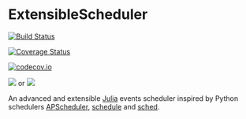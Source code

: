 # ExtensibleScheduler

[![Build Status](https://travis-ci.com/scls19fr/ExtensibleScheduler.jl.svg?branch=master)](https://travis-ci.com/scls19fr/ExtensibleScheduler.jl)

[![Coverage Status](https://coveralls.io/repos/scls19fr/ExtensibleScheduler.jl/badge.svg?branch=master&service=github)](https://coveralls.io/github/scls19fr/ExtensibleScheduler.jl?branch=master)

[![codecov.io](http://codecov.io/github/scls19fr/ExtensibleScheduler.jl/coverage.svg?branch=master)](http://codecov.io/github/scls19fr/ExtensibleScheduler.jl?branch=master)

[![](https://img.shields.io/badge/docs-stable-blue.svg)](https://scls19fr.github.io/ExtensibleScheduler.jl/stable) or [![](https://img.shields.io/badge/docs-dev-blue.svg)](https://scls19fr.github.io/ExtensibleScheduler.jl/dev)

An advanced and extensible [Julia](https://julialang.org/) events scheduler inspired by Python schedulers [APScheduler](https://apscheduler.readthedocs.io/), [schedule](https://github.com/dbader/schedule) and [sched](https://docs.python.org/3/library/sched.html).
